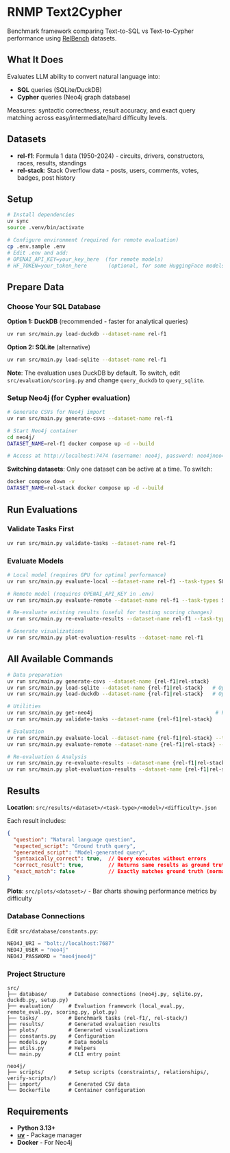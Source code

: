 # RNMP Text2Cypher

Benchmark framework comparing Text-to-SQL vs Text-to-Cypher performance using [RelBench](https://relbench.stanford.edu/) datasets.

## What It Does

Evaluates LLM ability to convert natural language into:
- **SQL** queries (SQLite/DuckDB)
- **Cypher** queries (Neo4j graph database)

Measures: syntactic correctness, result accuracy, and exact query matching across easy/intermediate/hard difficulty levels.

## Datasets

- **rel-f1**: Formula 1 data (1950-2024) - circuits, drivers, constructors, races, results, standings
- **rel-stack**: Stack Overflow data - posts, users, comments, votes, badges, post history

## Setup

```bash
# Install dependencies
uv sync
source .venv/bin/activate

# Configure environment (required for remote evaluation)
cp .env.sample .env
# Edit .env and add:
# OPENAI_API_KEY=your_key_here  (for remote models)
# HF_TOKEN=your_token_here       (optional, for some HuggingFace models)
```

## Prepare Data

### Choose Your SQL Database

**Option 1: DuckDB** (recommended - faster for analytical queries)
```bash
uv run src/main.py load-duckdb --dataset-name rel-f1
```

**Option 2: SQLite** (alternative)
```bash
uv run src/main.py load-sqlite --dataset-name rel-f1
```

**Note**: The evaluation uses DuckDB by default. To switch, edit `src/evaluation/scoring.py` and change `query_duckdb` to `query_sqlite`.

### Setup Neo4j (for Cypher evaluation)

```bash
# Generate CSVs for Neo4j import
uv run src/main.py generate-csvs --dataset-name rel-f1

# Start Neo4j container
cd neo4j/
DATASET_NAME=rel-f1 docker compose up -d --build

# Access at http://localhost:7474 (username: neo4j, password: neo4jneo4j)
```

**Switching datasets**: Only one dataset can be active at a time. To switch:
```bash
docker compose down -v
DATASET_NAME=rel-stack docker compose up -d --build
```

## Run Evaluations

### Validate Tasks First
```bash
uv run src/main.py validate-tasks --dataset-name rel-f1
```

### Evaluate Models
```bash
# Local model (requires GPU for optimal performance)
uv run src/main.py evaluate-local --dataset-name rel-f1 --task-types SQL --task-types CYPHER

# Remote model (requires OPENAI_API_KEY in .env)
uv run src/main.py evaluate-remote --dataset-name rel-f1 --task-types SQL --task-types CYPHER

# Re-evaluate existing results (useful for testing scoring changes)
uv run src/main.py re-evaluate-results --dataset-name rel-f1 --task-type SQL

# Generate visualizations
uv run src/main.py plot-evaluation-results --dataset-name rel-f1
```

## All Available Commands

```bash
# Data preparation
uv run src/main.py generate-csvs --dataset-name {rel-f1|rel-stack}
uv run src/main.py load-sqlite --dataset-name {rel-f1|rel-stack}   # Option 1
uv run src/main.py load-duckdb --dataset-name {rel-f1|rel-stack}   # Option 2 (default)

# Utilities
uv run src/main.py get-neo4j                                        # Print Neo4j schema
uv run src/main.py validate-tasks --dataset-name {rel-f1|rel-stack}

# Evaluation
uv run src/main.py evaluate-local --dataset-name {rel-f1|rel-stack} --task-types {SQL|CYPHER} [--task-types ...]
uv run src/main.py evaluate-remote --dataset-name {rel-f1|rel-stack} --task-types {SQL|CYPHER} [--task-types ...]

# Re-evaluation & Analysis
uv run src/main.py re-evaluate-results --dataset-name {rel-f1|rel-stack} --task-type {SQL|CYPHER}
uv run src/main.py plot-evaluation-results --dataset-name {rel-f1|rel-stack}
```

## Results

**Location**: `src/results/<dataset>/<task-type>/<model>/<difficulty>.json`

Each result includes:
```json
{
  "question": "Natural language question",
  "expected_script": "Ground truth query",
  "generated_script": "Model-generated query",
  "syntaxically_correct": true,  // Query executes without errors
  "correct_result": true,        // Returns same results as ground truth
  "exact_match": false           // Exactly matches ground truth (normalized)
}
```

**Plots**: `src/plots/<dataset>/` - Bar charts showing performance metrics by difficulty

### Database Connections
Edit `src/database/constants.py`:
```python
NEO4J_URI = "bolt://localhost:7687"
NEO4J_USER = "neo4j"
NEO4J_PASSWORD = "neo4jneo4j"
```

### Project Structure
```
src/
├── database/       # Database connections (neo4j.py, sqlite.py, duckdb.py, setup.py)
├── evaluation/     # Evaluation framework (local_eval.py, remote_eval.py, scoring.py, plot.py)
├── tasks/          # Benchmark tasks (rel-f1/, rel-stack/)
├── results/        # Generated evaluation results
├── plots/          # Generated visualizations
├── constants.py    # Configuration
├── models.py       # Data models
├── utils.py        # Helpers
└── main.py         # CLI entry point

neo4j/
├── scripts/        # Setup scripts (constraints/, relationships/, verify-scripts/)
├── import/         # Generated CSV data
└── Dockerfile      # Container configuration
```

## Requirements

- **Python 3.13+**
- **[uv](https://github.com/astral-sh/uv)** - Package manager
- **Docker** - For Neo4j

